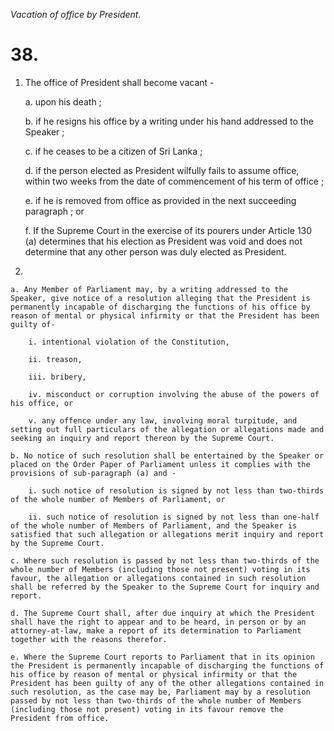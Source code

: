 *Vacation of office by President.*

# 38.

1. The office of President shall become vacant -

    a. upon his death ;

    b. if he resigns his office by a writing under his hand addressed to the Speaker ;

    c. if he ceases to be a citizen of Sri Lanka ;

    d. if the person elected as President wilfully fails to assume office, within two weeks from the date of commencement of his term of office ;

    e. if he is removed from office as provided in the next succeeding paragraph ; or

    f. If the Supreme Court in the exercise of its pourers under Article 130 (a) determines that his election as President was void and does not determine that any other person was duly elected as President.

2. 

    a. Any Member of Parliament may, by a writing addressed to the Speaker, give notice of a resolution alleging that the President is permanently incapable of discharging the functions of his office by reason of mental or physical infirmity or that the President has been guilty of-

        i. intentional violation of the Constitution,

        ii. treason,

        iii. bribery,

        iv. misconduct or corruption involving the abuse of the powers of his office, or

        v. any offence under any law, involving moral turpitude, and setting out full particulars of the allegation or allegations made and seeking an inquiry and report thereon by the Supreme Court.

    b. No notice of such resolution shall be entertained by the Speaker or placed on the Order Paper of Parliament unless it complies with the provisions of sub-paragraph (a) and -

        i. such notice of resolution is signed by not less than two-thirds of the whole number of Members of Parliament, or

        ii. such notice of resolution is signed by not less than one-half of the whole number of Members of Parliament, and the Speaker is satisfied that such allegation or allegations merit inquiry and report by the Supreme Court.

    c. Where such resolution is passed by not less than two-thirds of the whole number of Members (including those not present) voting in its favour, the allegation or allegations contained in such resolution shall be referred by the Speaker to the Supreme Court for inquiry and report.

    d. The Supreme Court shall, after due inquiry at which the President shall have the right to appear and to be heard, in person or by an attorney-at-law, make a report of its determination to Parliament together with the reasons therefor.

    e. Where the Supreme Court reports to Parliament that in its opinion the President is permanently incapable of discharging the functions of his office by reason of mental or physical infirmity or that the President has been guilty of any of the other allegations contained in such resolution, as the case may be, Parliament may by a resolution passed by not less than two-thirds of the whole number of Members (including those not present) voting in its favour remove the President from office.